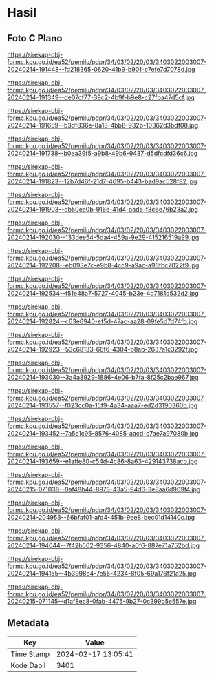 # Hasil

## Foto C Plano

https://sirekap-obj-formc.kpu.go.id/ea52/pemilu/pdpr/34/03/02/20/03/3403022003007-20240214-191448--fd218365-0620-41b9-b901-c7efe7d7078d.jpg

https://sirekap-obj-formc.kpu.go.id/ea52/pemilu/pdpr/34/03/02/20/03/3403022003007-20240214-191349--de07cf77-39c2-4b9f-b9e8-c27fba47d5cf.jpg

https://sirekap-obj-formc.kpu.go.id/ea52/pemilu/pdpr/34/03/02/20/03/3403022003007-20240214-191659--b3df836e-8a18-4bb8-932b-10362d3bdf08.jpg

https://sirekap-obj-formc.kpu.go.id/ea52/pemilu/pdpr/34/03/02/20/03/3403022003007-20240214-191738--b0ea39f5-a9b8-49b6-9437-d5dfcdfd36c6.jpg

https://sirekap-obj-formc.kpu.go.id/ea52/pemilu/pdpr/34/03/02/20/03/3403022003007-20240214-191823--12b7d46f-21d7-4695-b443-bad9ac528f82.jpg

https://sirekap-obj-formc.kpu.go.id/ea52/pemilu/pdpr/34/03/02/20/03/3403022003007-20240214-191903--db50ea0b-916e-41d4-aad5-f3c6e76b23a2.jpg

https://sirekap-obj-formc.kpu.go.id/ea52/pemilu/pdpr/34/03/02/20/03/3403022003007-20240214-192030--133dee54-5da4-459a-9e29-415216519a99.jpg

https://sirekap-obj-formc.kpu.go.id/ea52/pemilu/pdpr/34/03/02/20/03/3403022003007-20240214-192208--eb093e7c-e9b8-4cc9-a9ac-a96fbc7022f9.jpg

https://sirekap-obj-formc.kpu.go.id/ea52/pemilu/pdpr/34/03/02/20/03/3403022003007-20240214-192534--f51e48a7-5727-4045-b23e-4d7181d532d2.jpg

https://sirekap-obj-formc.kpu.go.id/ea52/pemilu/pdpr/34/03/02/20/03/3403022003007-20240214-192824--c63e6940-ef5d-47ac-aa28-09fe5d7d74fb.jpg

https://sirekap-obj-formc.kpu.go.id/ea52/pemilu/pdpr/34/03/02/20/03/3403022003007-20240214-192923--53c68133-66f6-4304-b8ab-2637a1c3292f.jpg

https://sirekap-obj-formc.kpu.go.id/ea52/pemilu/pdpr/34/03/02/20/03/3403022003007-20240214-193030--3a4a8929-1886-4e06-b7fa-8f25c2bae967.jpg

https://sirekap-obj-formc.kpu.go.id/ea52/pemilu/pdpr/34/03/02/20/03/3403022003007-20240214-193557--f023cc0a-15f9-4a34-aaa7-ed2d3190360b.jpg

https://sirekap-obj-formc.kpu.go.id/ea52/pemilu/pdpr/34/03/02/20/03/3403022003007-20240214-193452--7a5e1c95-8576-4085-aacd-c7ae7a97080b.jpg

https://sirekap-obj-formc.kpu.go.id/ea52/pemilu/pdpr/34/03/02/20/03/3403022003007-20240214-193659--e1affe80-c54d-4c86-8a63-429143738acb.jpg

https://sirekap-obj-formc.kpu.go.id/ea52/pemilu/pdpr/34/03/02/20/03/3403022003007-20240215-071038--0af48b44-8978-43a5-94d6-3e8aa6d909f4.jpg

https://sirekap-obj-formc.kpu.go.id/ea52/pemilu/pdpr/34/03/02/20/03/3403022003007-20240214-204953--66bfaf01-afd4-451b-9ee8-bec01d14140c.jpg

https://sirekap-obj-formc.kpu.go.id/ea52/pemilu/pdpr/34/03/02/20/03/3403022003007-20240214-194044--7f42b502-9356-4840-a0f6-887e71a752bd.jpg

https://sirekap-obj-formc.kpu.go.id/ea52/pemilu/pdpr/34/03/02/20/03/3403022003007-20240214-194155--4b3998e4-7e55-4234-8f05-69a176f21a25.jpg

https://sirekap-obj-formc.kpu.go.id/ea52/pemilu/pdpr/34/03/02/20/03/3403022003007-20240215-071145--d1af8ec8-0fab-4475-9b27-0c399b5e557e.jpg


## Metadata

| Key        | Value               |
| ---------- | ------------------- |
| Time Stamp | 2024-02-17 13:05:41 |
| Kode Dapil | 3401                |



